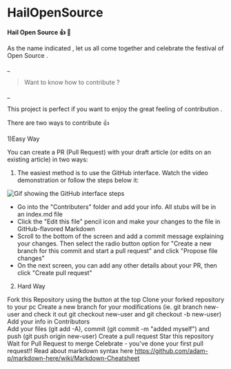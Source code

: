 # HailOpenSource

**Hail Open Source :+1: :1st_place_medal:** 

As the name indicated , let us all come together and celebrate the festival of Open Source .

_

> Want to know how to contribute ?

_

This project is perfect if you want to enjoy the great feeling of contribution .

There are two ways to contribute :+1: 

1)Easy Way 

You can create a PR (Pull Request) with your draft article (or edits on an existing article) in two ways:

1) The easiest method is to use the GitHub interface. Watch the video demonstration or follow the steps below it:

![Gif showing the GitHub interface steps](https://i.imgur.com/0cmxJwN.gif)

- Go into the "Contributers" folder  and add your info. All stubs will be in an index.md file
- Click the "Edit this file" pencil icon and make your changes to the file in GitHub-flavored Markdown
- Scroll to the bottom of the screen and add a commit message explaining your changes. Then select the radio button option for "Create a new branch for this commit and start a pull request" and click "Propose file changes"
- On the next screen, you can add any other details about your PR, then click "Create pull request"

2) Hard Way

Fork this Repository using the button at the top
Clone your forked repository to your pc
Create a new branch for your modifications (ie. git branch new-user and check it out git checkout new-user and git checkout -b new-user)
Add your info in Contributors\
Add your files (git add -A), commit (git commit -m "added myself") and push (git push origin new-user)
Create a pull request
Star this repository
Wait for Pull Request to merge
Celebrate - you've done your first pull request!!
Read about markdown syntax here https://github.com/adam-p/markdown-here/wiki/Markdown-Cheatsheet
